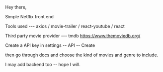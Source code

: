 Hey there,

Simple Netflix front end

Tools used --- axios / movie-trailer / react-youtube / react

Third party movie provider ---  tmdb https://www.themoviedb.org/

Create a API key in settings -- API -- Create

then go through docs and choose the kind of movies and genre to include.

I may add backend too -- hope I will.

